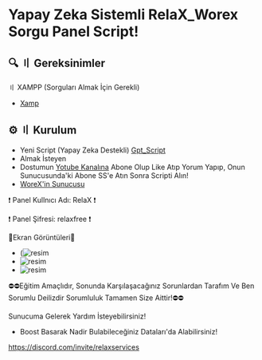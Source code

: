 # Yapay Zeka Sistemli RelaX_Worex Sorgu Panel Script!

## 🔍 〢 Gereksinimler
〢 XAMPP (Sorguları Almak İçin Gerekli)
- [Xamp](https://sourceforge.net/projects/xampp/files/XAMPP%20Windows/8.2.12/xampp-windows-x64-8.2.12-0-VS16-installer.exe)

## ⚙️ 〢 Kurulum 
- Yeni Script (Yapay Zeka Destekli) [Gpt_Script](https://www.youtube.com/watch?v=Ki-S-lVn5mA)
- Almak İsteyen
- Dostumun [Yotube Kanalına](https://www.youtube.com/@worex_pro) Abone Olup Like Atıp Yorum Yapıp, Onun Sunucusunda'ki  Abone SS'e Atın Sonra Scripti Alın!
- [WoreX'in Sunucusu](https://discord.gg/2Nb3dEmJDR)

❗ Panel Kullnıcı Adı: RelaX ❗

❗ Panel Şifresi: relaxfree ❗

📸Ekran Görüntüleri📸
- (![resim](https://github.com/RelaX0001/RelaX_WoreX-Script/assets/149694302/f47e4a85-1667-4f77-86ac-9b09ddcc48e8)
- ![resim](https://github.com/RelaX0001/RelaX_WoreX-Script/assets/149694302/ca979d7c-6414-400c-9732-04e0a248d39b)
- ![resim](https://github.com/RelaX0001/RelaX_WoreX-Script/assets/149694302/6ab9c63f-2784-41e8-9b72-42abcf4b9698)

⛔⛔Eğitim Amaçlıdır, Sonunda Karşılaşacağınız Sorunlardan Tarafım Ve Ben Sorumlu Deilizdir Sorumluluk Tamamen Size Aittir!⛔⛔

Sunucuma Gelerek Yardım İsteyebilirsiniz!

+ Boost Basarak Nadir Bulabileceğiniz Dataları'da Alabilirsiniz!

https://discord.com/invite/relaxservices
